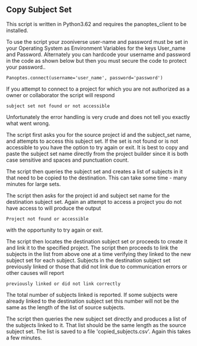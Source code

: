 ## Copy Subject Set

This script is written in Python3.62 and requires the panoptes_client to be installed.

To use the script your zooniverse user-name and password must be set in your Operating System as Environment Variables for the keys User_name and Password. Alternately you can hardcode your username and password in the code as shown below but then you must secure the code to protect your password..

````Panoptes.connect(username='user_name', password='password')````

If you attempt to connect to a project for which you are not authorized as a owner or collaborator the script will respond 

````subject set not found or not accessible````

Unfortunately the error handling is very crude and does not tell you exactly what went wrong.

The script first asks you for the source project id and the subject_set name, and attempts to access this subject set.  If the set is not found or is not accessible to you have the option to try again or exit. It is best to copy and paste the subject set name directly from the project builder since it is both case sensitive and spaces and punctuation count.

The script then queries the subject set and creates a list of subjects in it that need to be copied to the destination.  This can take some time - many minutes for large sets.

The script then asks for the project id and subject set name for the destination subject set.  Again an attempt to access a project you do not have access to will produce the output

````Project not found or accessible````

with the opportunity to try again or exit.

The script then locates the destination subject set or proceeds to create it and link it to the specified project.  The script then proceeds to link the subjects in the list from above one at a time verifying they linked to the new subject set for each subject. Subjects in the destination subject set previously linked or those that did not link due to communication errors or other causes will report 

````previously linked or did not link correctly````

The total number of subjects linked is reported.  If some subjects were already linked to the destination subject set this number will not be the same as the length of the list of source subjects.

The script then queries the new subject set directly and produces a list of the subjects linked to it.  That list should be the same length as the source subject set. The list is saved to a file  'copied_subjects.csv'.  Again this takes a few minutes. 
